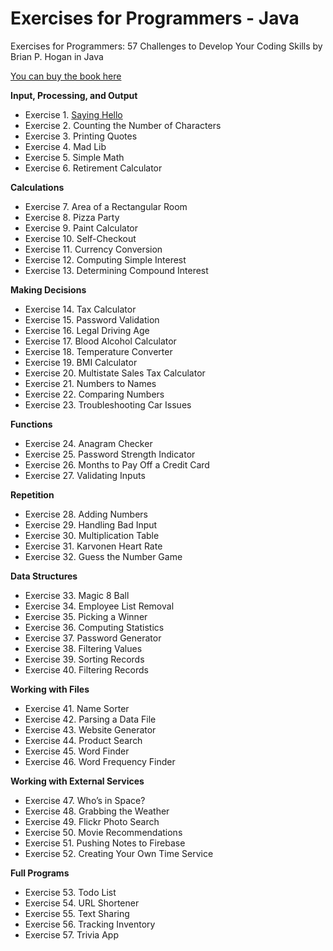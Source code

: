 # Exercises for Programmers -  Java
Exercises for Programmers: 57 Challenges to Develop Your Coding Skills by Brian P. Hogan in Java

[You can buy the book here](https://www.amazon.com/Exercises-Programmers-Challenges-Develop-Coding/dp/1680501224)

**Input, Processing, and Output**
- Exercise 1. [Saying Hello](https://github.com/durimkryeziu/exercises-for-programmers-java/tree/main/saying-hello)
- Exercise 2. Counting the Number of Characters
- Exercise 3. Printing Quotes
- Exercise 4. Mad Lib
- Exercise 5. Simple Math
- Exercise 6. Retirement Calculator

**Calculations**
- Exercise 7. Area of a Rectangular Room
- Exercise 8. Pizza Party
- Exercise 9. Paint Calculator
- Exercise 10. Self-Checkout
- Exercise 11. Currency Conversion
- Exercise 12. Computing Simple Interest
- Exercise 13. Determining Compound Interest

**Making Decisions**
- Exercise 14. Tax Calculator
- Exercise 15. Password Validation
- Exercise 16. Legal Driving Age
- Exercise 17. Blood Alcohol Calculator
- Exercise 18. Temperature Converter
- Exercise 19. BMI Calculator
- Exercise 20. Multistate Sales Tax Calculator
- Exercise 21. Numbers to Names
- Exercise 22. Comparing Numbers
- Exercise 23. Troubleshooting Car Issues

**Functions**
- Exercise 24. Anagram Checker
- Exercise 25. Password Strength Indicator
- Exercise 26. Months to Pay Off a Credit Card
- Exercise 27. Validating Inputs

**Repetition**
- Exercise 28. Adding Numbers
- Exercise 29. Handling Bad Input
- Exercise 30. Multiplication Table
- Exercise 31. Karvonen Heart Rate
- Exercise 32. Guess the Number Game

**Data Structures**
- Exercise 33. Magic 8 Ball
- Exercise 34. Employee List Removal
- Exercise 35. Picking a Winner
- Exercise 36. Computing Statistics
- Exercise 37. Password Generator
- Exercise 38. Filtering Values
- Exercise 39. Sorting Records
- Exercise 40. Filtering Records

**Working with Files**
- Exercise 41. Name Sorter
- Exercise 42. Parsing a Data File
- Exercise 43. Website Generator
- Exercise 44. Product Search
- Exercise 45. Word Finder
- Exercise 46. Word Frequency Finder

**Working with External Services**
- Exercise 47. Who’s in Space?
- Exercise 48. Grabbing the Weather
- Exercise 49. Flickr Photo Search
- Exercise 50. Movie Recommendations
- Exercise 51. Pushing Notes to Firebase
- Exercise 52. Creating Your Own Time Service

**Full Programs**
- Exercise 53. Todo List
- Exercise 54. URL Shortener
- Exercise 55. Text Sharing
- Exercise 56. Tracking Inventory
- Exercise 57. Trivia App
